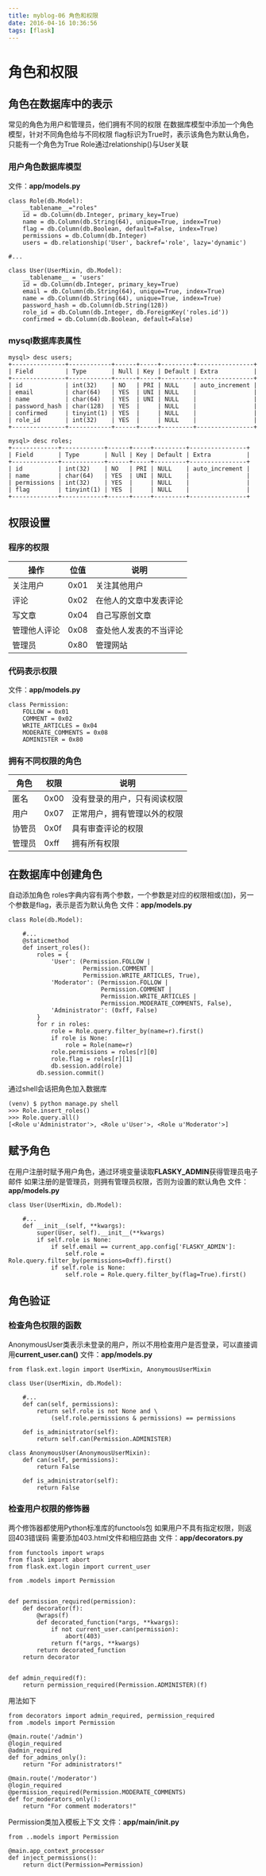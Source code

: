 ```yaml
---
title: myblog-06 角色和权限
date: 2016-04-16 10:36:56
tags: [flask]
---
```


# 角色和权限
## 角色在数据库中的表示
常见的角色为用户和管理员，他们拥有不同的权限
在数据库模型中添加一个角色模型，针对不同角色给与不同权限
flag标识为True时，表示该角色为默认角色，只能有一个角色为True
Role通过relationship()与User关联

### 用户角色数据库模型
文件：**app/models.py**
```
class Role(db.Model):
    __tablename__="roles"
    id = db.Column(db.Integer, primary_key=True)
    name = db.Column(db.String(64), unique=True, index=True)
    flag = db.Column(db.Boolean, default=False, index=True)
    permissions = db.Column(db.Integer)
    users = db.relationship('User', backref='role', lazy='dynamic')

#...

class User(UserMixin, db.Model):
    __tablename__ = 'users'
    id = db.Column(db.Integer, primary_key=True)
    email = db.Column(db.String(64), unique=True, index=True)
    name = db.Column(db.String(64), unique=True, index=True)
    password_hash = db.Column(db.String(128))
    role_id = db.Column(db.Integer, db.ForeignKey('roles.id'))
    confirmed = db.Column(db.Boolean, default=False)
```
### mysql数据库表属性
```
mysql> desc users;
+---------------+------------+------+-----+---------+----------------+
| Field         | Type       | Null | Key | Default | Extra          |
+---------------+------------+------+-----+---------+----------------+
| id            | int(32)    | NO   | PRI | NULL    | auto_increment |
| email         | char(64)   | YES  | UNI | NULL    |                |
| name          | char(64)   | YES  | UNI | NULL    |                |
| password_hash | char(128)  | YES  |     | NULL    |                |
| confirmed     | tinyint(1) | YES  |     | NULL    |                |
| role_id       | int(32)    | YES  |     | NULL    |                |
+---------------+------------+------+-----+---------+----------------+

mysql> desc roles;
+-------------+------------+------+-----+---------+----------------+
| Field       | Type       | Null | Key | Default | Extra          |
+-------------+------------+------+-----+---------+----------------+
| id          | int(32)    | NO   | PRI | NULL    | auto_increment |
| name        | char(64)   | YES  | UNI | NULL    |                |
| permissions | int(32)    | YES  |     | NULL    |                |
| flag        | tinyint(1) | YES  |     | NULL    |                |
+-------------+------------+------+-----+---------+----------------+
```

## 权限设置
### 程序的权限

操作 | 位值 | 说明
------|------|------
关注用户 | 0x01 | 关注其他用户
评论 | 0x02 | 在他人的文章中发表评论
写文章 | 0x04 |自己写原创文章
管理他人评论 | 0x08 | 查处他人发表的不当评论
管理员 | 0x80 | 管理网站

### 代码表示权限
文件：**app/models.py**
```
class Permission:
    FOLLOW = 0x01
    COMMENT = 0x02
    WRITE_ARTICLES = 0x04
    MODERATE_COMMENTS = 0x08
    ADMINISTER = 0x80
```

### 拥有不同权限的角色

角色 | 权限 | 说明
-------|--------|------
匿名 | 0x00 | 没有登录的用户，只有阅读权限
用户 | 0x07 | 正常用户，拥有管理以外的权限
协管员 | 0x0f | 具有审查评论的权限
管理员 | 0xff | 拥有所有权限

## 在数据库中创建角色
自动添加角色
roles字典内容有两个参数，一个参数是对应的权限相或(加)，另一个参数是flag，表示是否为默认角色
文件：**app/models.py**
```
class Role(db.Model):
    
    #...
    @staticmethod
    def insert_roles():
        roles = {
            'User': (Permission.FOLLOW |
                     Permission.COMMENT |
                     Permission.WRITE_ARTICLES, True),
            'Moderator': (Permission.FOLLOW |
                          Permission.COMMENT |
                          Permission.WRITE_ARTICLES |
                          Permission.MODERATE_COMMENTS, False),
            'Administrator': (0xff, False)
        }
        for r in roles:
            role = Role.query.filter_by(name=r).first()
            if role is None:
                role = Role(name=r)
            role.permissions = roles[r][0]
            role.flag = roles[r][1]
            db.session.add(role)
        db.session.commit()
```
通过shell会话把角色加入数据库
```
(venv) $ python manage.py shell
>>> Role.insert_roles()
>>> Role.query.all()
[<Role u'Administrator'>, <Role u'User'>, <Role u'Moderator'>]
```

## 赋予角色
在用户注册时赋予用户角色，通过环境变量读取**FLASKY_ADMIN**获得管理员电子邮件
如果注册的是管理员，则拥有管理员权限，否则为设置的默认角色
文件：**app/models.py**
```
class User(UserMixin, db.Model):

    #...
    def __init__(self, **kwargs):
        super(User, self).__init__(**kwargs)
        if self.role is None:
            if self.email == current_app.config['FLASKY_ADMIN']:
                self.role = Role.query.filter_by(permissions=0xff).first()
            if self.role is None:
                self.role = Role.query.filter_by(flag=True).first()
```

## 角色验证
### 检查角色权限的函数
AnonymousUser类表示未登录的用户，所以不用检查用户是否登录，可以直接调用**current_user.can()**
文件：**app/models.py**
```
from flask.ext.login import UserMixin, AnonymousUserMixin

class User(UserMixin, db.Model):

    #...
    def can(self, permissions):
        return self.role is not None and \
            (self.role.permissions & permissions) == permissions

    def is_administrator(self):
        return self.can(Permission.ADMINISTER)

class AnonymousUser(AnonymousUserMixin):
    def can(self, permissions):
        return False

    def is_administrator(self):
        return False
```

### 检查用户权限的修饰器
两个修饰器都使用Python标准库的functools包
如果用户不具有指定权限，则返回403错误码
需要添加403.html文件和相应路由
文件：**app/decorators.py**
```
from functools import wraps
from flask import abort
from flask.ext.login import current_user

from .models import Permission


def permission_required(permission):
    def decorator(f):
        @wraps(f)
        def decorated_function(*args, **kwargs):
            if not current_user.can(permission):
                abort(403)
            return f(*args, **kwargs)
        return decorated_function
    return decorator


def admin_required(f):
    return permission_required(Permission.ADMINISTER)(f)
```
用法如下
```
from decorators import admin_required, permission_required
from .models import Permission

@main.route('/admin')
@login_required
@admin_required
def for_admins_only():
    return "For administrators!"

@main.route('/moderator')
@login_required
@permission_required(Permission.MODERATE_COMMENTS)
def for_moderators_only():
    return "For comment moderators!"
```
Permission类加入模板上下文
文件：**app/main/__init__.py**
```
from ..models import Permission

@main.app_context_processor
def inject_permissions():
    return dict(Permission=Permission)
```
